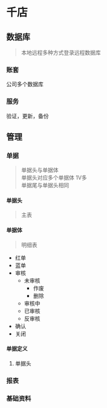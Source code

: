 # 千店

## 数据库

> 本地远程多种方式登录远程数据库

### 账套

公司多个数据库

### 服务

验证，更新，备份

## 管理

### 单据

> 单据头与单据体  
> 单据头对应多个单据体 1V多  
> 单据尾与单据头相同

#### 单据头

> 主表

#### 单据体

> 明细表

- 红单
- 蓝单
- 审核
  - 未审核
    - 作废
    - 删除
  - 审核中
  - 已审核
  - 反审核
- 确认
- 关闭

#### 单据定义

1. 单据头

### 报表

### 基础资料